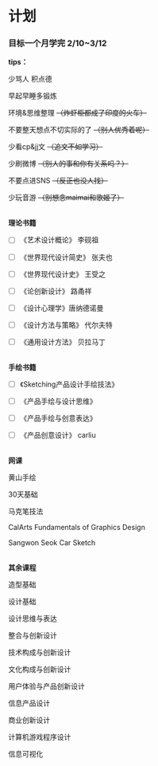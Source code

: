 # 计划
### 目标一个月学完  2/10~3/12

**tips：**

少骂人 积点德

早起早睡多锻炼

环境&思维整理 ~~（炸虾柜都成了印度的火车）~~

不要整天想点不切实际的了 ~~（别人优秀着呢）~~

少看cp&jj文 ~~（追文不如学习）~~

少刷微博 ~~（别人的事和你有关系吗？）~~

不要点进SNS ~~（反正也没人找）~~

少玩音游 ~~（别想念maimai和歌姬了）~~
<br/><br/>

**理论书籍**

- [ ] 《艺术设计概论》 李砚祖

- [ ] 《世界现代设计简史》 张夫也

- [ ] 《世界现代设计史》 王受之

- [ ] 《论创新设计》 路甬祥

- [ ] 《设计心理学》唐纳德诺曼

- [ ] 《设计方法与策略》 代尔夫特

- [ ] 《通用设计方法》 贝拉马丁
<br/><br/>

**手绘书籍**

- [ ] 《Sketching产品设计手绘技法》

- [ ] 《产品手绘与设计思维》

- [ ] 《产品手绘与创意表达》

- [ ] 《产品创意设计》 carliu
<br/><br/>

**网课**

黄山手绘

30天基础

马克笔技法

CalArts Fundamentals of Graphics Design

Sangwon Seok Car Sketch
<br/><br/>

**其余课程**

造型基础

设计基础

设计思维与表达

整合与创新设计

技术构成与创新设计

文化构成与创新设计

用户体验与产品创新设计

信息产品设计

商业创新设计

计算机游戏程序设计

信息可视化
